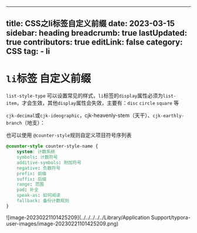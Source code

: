 -----
  title: CSS之li标签自定义前缀
  date: 2023-03-15
  sidebar: heading
  breadcrumb: true
  lastUpdated: true
  contributors: true
  editLink: false
  category: CSS
  tag:
    - li
---
# `li`标签 自定义前缀

`list-style-type` 可以设置常见的样式，`li`标签的`display`属性必须为`list-item`，才会生效，其他`display`属性会失效，主要有：`disc` `circle` `square` 等

`cjk-decimal`或`cjk-ideographic`，cjk-heavenly-stem（天干）、`cjk-earthly-branch`（地支）：

也可以使用 `@counter-style`规则自定义项目符号序列表

```css
@counter-style counter-style-name {
    system: 计数系统
    symbols: 计数符号
    additive-symbols: 附加符号
    negative: 负数符号
    prefix: 前缀
    suffix: 后缀
    range: 范围
    pad: 补全
    speak-as: 如何阅读
    fallback: 备份计数规则
}
```



![image-20230221101425209](../../../../../Library/Application Support/typora-user-images/image-20230221101425209.png)


